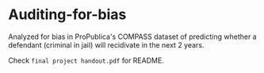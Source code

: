 # Auditing-for-bias
Analyzed for bias in ProPublica's COMPASS dataset of predicting whether a defendant (criminal in jail) will recidivate in the next 2 years.

Check `final project handout.pdf` for README.
